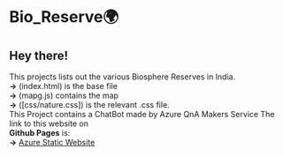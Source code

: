 # Bio_Reserve🌍
## Hey there! <br/>
This projects lists out the various Biosphere Reserves in India. <br/>
**->** (index.html) is the base file <br/>
**->** (mapg.js) contains the map <br/>
**->** ([css/nature.css]) is the relevant .css file. <br/>
This Project contains a ChatBot made by Azure QnA Makers Service
The link to this website on <br/> **Github Pages** is:<br/>
**->** [Azure Static Website](https://webprojectsak.z13.web.core.windows.net/)
